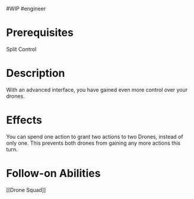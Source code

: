#WIP #engineer 

# Prerequisites

Split Control

# Description

With an advanced interface, you have gained even more control over your drones.

# Effects

You can spend one action to grant two actions to two Drones, instead of only one. This prevents both drones from gaining any more actions this turn.

# Follow-on Abilities

[[Drone Squad]]